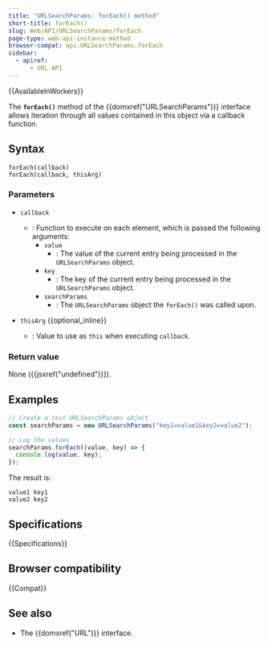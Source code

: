 ```yaml
---
title: "URLSearchParams: forEach() method"
short-title: forEach()
slug: Web/API/URLSearchParams/forEach
page-type: web-api-instance-method
browser-compat: api.URLSearchParams.forEach
sidebar:
  - apiref:
      - URL API
---
```


{{AvailableInWorkers}}

The **`forEach()`** method of the
{{domxref("URLSearchParams")}} interface allows iteration through all values contained
in this object via a callback function.

## Syntax

```js-nolint
forEach(callback)
forEach(callback, thisArg)
```

### Parameters

- `callback`
  - : Function to execute on each element, which is passed the following arguments:
    - `value`
      - : The value of the current entry being processed in the `URLSearchParams` object.
    - `key`
      - : The key of the current entry being processed in the `URLSearchParams` object.
    - `searchParams`
      - : The `URLSearchParams` object the `forEach()` was called upon.

- `thisArg` {{optional_inline}}
  - : Value to use as `this` when executing `callback`.

### Return value

None ({{jsxref("undefined")}}).

## Examples

```js
// Create a test URLSearchParams object
const searchParams = new URLSearchParams("key1=value1&key2=value2");

// Log the values
searchParams.forEach((value, key) => {
  console.log(value, key);
});
```

The result is:

```plain
value1 key1
value2 key2
```

## Specifications

{{Specifications}}

## Browser compatibility

{{Compat}}

## See also

- The {{domxref("URL")}} interface.
